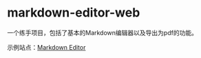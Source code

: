 # markdown-editor-web

一个练手项目，包括了基本的Markdown编辑器以及导出为pdf的功能。

示例站点：[Markdown Editor](https://md.qzmlgfj.ml)
